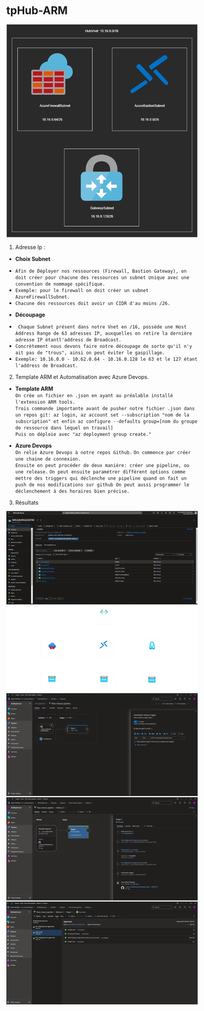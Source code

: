 # tpHub-ARM

![Hub](./Hub.drawio.png)

1. Adresse Ip :

* __Choix Subnet__  
- `Afin de Déployer nos ressources (Firewall, Bastion Gateway), on doit créer pour chacune des ressources un subnet Unique avec une convention de nommage spécifique.`  
- `Exemple: pour le firewall on doit créer un subnet AzureFirewallSubnet.`  
- `Chacune des ressources doit avoir un CIDR d'au moins /26.`

* __Découpage__  
- ` Chaque Subnet présent dans notre Vnet en /16, possède une Host Address Range de 63 adresses IP, auxquelles on retire la dernière adresse IP étantl'address de Broadcast.`  
- `Concrètement nous devons faire notre découpage de sorte qu'il n'y ait pas de "trous", ainsi on peut éviter le gaspillage.`
- `Exemple: 10.16.0.0 - 10.62.0.64 - 10.16.0.128 le 63 et le 127 étant l'address de Broadcast.`  

2. Template ARM et Automatisation avec Azure Devops.  


* __Template ARM__  
`On crée un fichier en .json en ayant au préalable installé l'extension ARM tools.`  
`Trois commande importante avant de pusher notre fichier .json dans un repos git: az login, az account set --subscription "nom de la subscription" et enfin az configure --defaults group=[nom du groupe de ressource dans lequel on travail]`  
`Puis on déploie avec "az deployment group create." `  

* __Azure Devops__  
`On relie Azure Devops à notre repos Github.`
`On commence par créer une chaine de connexion.`  
`Ensuite on peut procéder de deux manière: créer une pipeline, ou une release.`
`On peut ensuite paramétrer différent options comme mettre des triggers qui déclenche une pipeline quand on fait un push de nos modifications sur github On peut aussi programmer le déclenchement à des horaires bien précise.`  


3. Résultats  

![Ressources](./ressourcesAzure.png) ![ressource](./WEULBURSGZZZF00.png) ![Schedule](./schedule.png) ![pipeline](./pipeline.png) ![pipeline2](./pipeline2.png)
